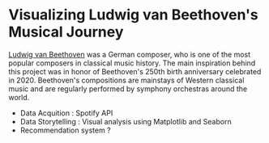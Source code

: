 # Visualizing Ludwig van Beethoven's Musical Journey

[Ludwig van Beethoven](https://en.wikipedia.org/wiki/Ludwig_van_Beethoven) was a German composer, who is one of the most popular composers in classical music history. The main inspiration behind this project was in honor of Beethoven's 250th birth anniversary celebrated in 2020. Beethoven's compositions are mainstays of Western classical music and are regularly performed by symphony orchestras around the world. 


* Data Acquition : Spotify API
* Data Storytelling : Visual analysis using Matplotlib and Seaborn
* Recommendation system ? 

